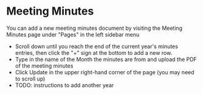 # Meeting Minutes

You can add a new meeting minutes document by visiting the Meeting Minutes page under "Pages" in the left sidebar menu

* Scroll down until you reach the end of the current year's minutes entries, then click the "+" sign at the bottom to add a new row.
* Type in the name of the Month the minutes are from and upload the PDF of the meeting minutes
* Click Update in the upper right-hand corner of the page (you may need to scroll up)
* TODO: instructions to add another year

